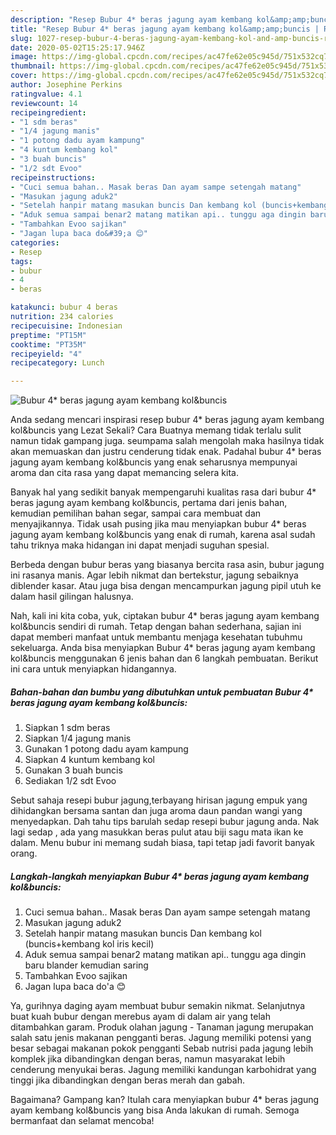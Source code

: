 ```yaml
---
description: "Resep Bubur 4* beras jagung ayam kembang kol&amp;amp;buncis | Resep Membuat Bubur 4* beras jagung ayam kembang kol&amp;amp;buncis Yang Enak Dan Mudah"
title: "Resep Bubur 4* beras jagung ayam kembang kol&amp;amp;buncis | Resep Membuat Bubur 4* beras jagung ayam kembang kol&amp;amp;buncis Yang Enak Dan Mudah"
slug: 1027-resep-bubur-4-beras-jagung-ayam-kembang-kol-and-amp-buncis-resep-membuat-bubur-4-beras-jagung-ayam-kembang-kol-and-amp-buncis-yang-enak-dan-mudah
date: 2020-05-02T15:25:17.946Z
image: https://img-global.cpcdn.com/recipes/ac47fe62e05c945d/751x532cq70/bubur-4-beras-jagung-ayam-kembang-kolbuncis-foto-resep-utama.jpg
thumbnail: https://img-global.cpcdn.com/recipes/ac47fe62e05c945d/751x532cq70/bubur-4-beras-jagung-ayam-kembang-kolbuncis-foto-resep-utama.jpg
cover: https://img-global.cpcdn.com/recipes/ac47fe62e05c945d/751x532cq70/bubur-4-beras-jagung-ayam-kembang-kolbuncis-foto-resep-utama.jpg
author: Josephine Perkins
ratingvalue: 4.1
reviewcount: 14
recipeingredient:
- "1 sdm beras"
- "1/4 jagung manis"
- "1 potong dadu ayam kampung"
- "4 kuntum kembang kol"
- "3 buah buncis"
- "1/2 sdt Evoo"
recipeinstructions:
- "Cuci semua bahan.. Masak beras Dan ayam sampe setengah matang"
- "Masukan jagung aduk2"
- "Setelah hanpir matang masukan buncis Dan kembang kol (buncis+kembang kol iris kecil)"
- "Aduk semua sampai benar2 matang matikan api.. tunggu aga dingin baru blander kemudian saring"
- "Tambahkan Evoo sajikan"
- "Jagan lupa baca do&#39;a 😊"
categories:
- Resep
tags:
- bubur
- 4
- beras

katakunci: bubur 4 beras 
nutrition: 234 calories
recipecuisine: Indonesian
preptime: "PT15M"
cooktime: "PT35M"
recipeyield: "4"
recipecategory: Lunch

---
```



![Bubur 4* beras jagung ayam kembang kol&amp;buncis](https://img-global.cpcdn.com/recipes/ac47fe62e05c945d/751x532cq70/bubur-4-beras-jagung-ayam-kembang-kolbuncis-foto-resep-utama.jpg)

Anda sedang mencari inspirasi resep bubur 4* beras jagung ayam kembang kol&amp;buncis yang Lezat Sekali? Cara Buatnya memang tidak terlalu sulit namun tidak gampang juga. seumpama salah mengolah maka hasilnya tidak akan memuaskan dan justru cenderung tidak enak. Padahal bubur 4* beras jagung ayam kembang kol&amp;buncis yang enak seharusnya mempunyai aroma dan cita rasa yang dapat memancing selera kita.

Banyak hal yang sedikit banyak mempengaruhi kualitas rasa dari bubur 4* beras jagung ayam kembang kol&amp;buncis, pertama dari jenis bahan, kemudian pemilihan bahan segar, sampai cara membuat dan menyajikannya. Tidak usah pusing jika mau menyiapkan bubur 4* beras jagung ayam kembang kol&amp;buncis yang enak di rumah, karena asal sudah tahu triknya maka hidangan ini dapat menjadi suguhan spesial.

Berbeda dengan bubur beras yang biasanya bercita rasa asin, bubur jagung ini rasanya manis. Agar lebih nikmat dan bertekstur, jagung sebaiknya diblender kasar. Atau juga bisa dengan mencampurkan jagung pipil utuh ke dalam hasil gilingan halusnya.


Nah, kali ini kita coba, yuk, ciptakan bubur 4* beras jagung ayam kembang kol&amp;buncis sendiri di rumah. Tetap dengan bahan sederhana, sajian ini dapat memberi manfaat untuk membantu menjaga kesehatan tubuhmu sekeluarga. Anda bisa menyiapkan Bubur 4* beras jagung ayam kembang kol&amp;buncis menggunakan 6 jenis bahan dan 6 langkah pembuatan. Berikut ini cara untuk menyiapkan hidangannya.

<!--inarticleads1-->

##### Bahan-bahan dan bumbu yang dibutuhkan untuk pembuatan Bubur 4* beras jagung ayam kembang kol&amp;buncis:

1. Siapkan 1 sdm beras
1. Siapkan 1/4 jagung manis
1. Gunakan 1 potong dadu ayam kampung
1. Siapkan 4 kuntum kembang kol
1. Gunakan 3 buah buncis
1. Sediakan 1/2 sdt Evoo


Sebut sahaja resepi bubur jagung,terbayang hirisan jagung empuk yang dihidangkan bersama santan dan juga aroma daun pandan wangi yang menyedapkan. Dah tahu tips barulah sedap resepi bubur jagung anda. Nak lagi sedap , ada yang masukkan beras pulut atau biji sagu mata ikan ke dalam. Menu bubur ini memang sudah biasa, tapi tetap jadi favorit banyak orang. 

<!--inarticleads2-->

##### Langkah-langkah menyiapkan Bubur 4* beras jagung ayam kembang kol&amp;buncis:

1. Cuci semua bahan.. Masak beras Dan ayam sampe setengah matang
1. Masukan jagung aduk2
1. Setelah hanpir matang masukan buncis Dan kembang kol (buncis+kembang kol iris kecil)
1. Aduk semua sampai benar2 matang matikan api.. tunggu aga dingin baru blander kemudian saring
1. Tambahkan Evoo sajikan
1. Jagan lupa baca do&#39;a 😊


Ya, gurihnya daging ayam membuat bubur semakin nikmat. Selanjutnya buat kuah bubur dengan merebus ayam di dalam air yang telah ditambahkan garam. Produk olahan jagung - Tanaman jagung merupakan salah satu jenis makanan pengganti beras. Jagung memiliki potensi yang besar sebagai makanan pokok pengganti Sebab nutrisi pada jagung lebih komplek jika dibandingkan dengan beras, namun masyarakat lebih cenderung menyukai beras. Jagung memiliki kandungan karbohidrat yang tinggi jika dibandingkan dengan beras merah dan gabah. 

Bagaimana? Gampang kan? Itulah cara menyiapkan bubur 4* beras jagung ayam kembang kol&amp;buncis yang bisa Anda lakukan di rumah. Semoga bermanfaat dan selamat mencoba!
